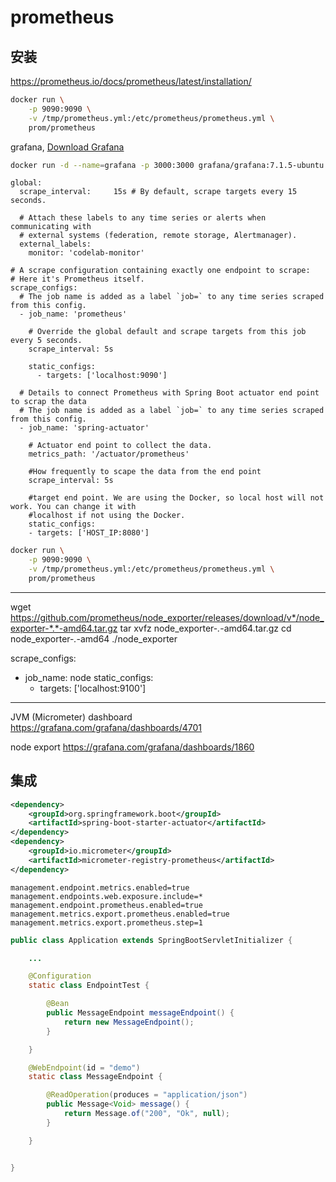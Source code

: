 # prometheus 

## 安装

https://prometheus.io/docs/prometheus/latest/installation/

```sh
docker run \
    -p 9090:9090 \
    -v /tmp/prometheus.yml:/etc/prometheus/prometheus.yml \
    prom/prometheus
```

grafana, [Download Grafana](https://grafana.com/grafana/download?platform=docker)
```sh
docker run -d --name=grafana -p 3000:3000 grafana/grafana:7.1.5-ubuntu
```


```
global:
  scrape_interval:     15s # By default, scrape targets every 15 seconds.

  # Attach these labels to any time series or alerts when communicating with
  # external systems (federation, remote storage, Alertmanager).
  external_labels:
    monitor: 'codelab-monitor'

# A scrape configuration containing exactly one endpoint to scrape:
# Here it's Prometheus itself.
scrape_configs:
  # The job name is added as a label `job=` to any time series scraped from this config.
  - job_name: 'prometheus'

    # Override the global default and scrape targets from this job every 5 seconds.
    scrape_interval: 5s

    static_configs:
      - targets: ['localhost:9090']

  # Details to connect Prometheus with Spring Boot actuator end point to scrap the data
  # The job name is added as a label `job=` to any time series scraped from this config.
  - job_name: 'spring-actuator'
   
    # Actuator end point to collect the data. 
    metrics_path: '/actuator/prometheus'

    #How frequently to scape the data from the end point
    scrape_interval: 5s

    #target end point. We are using the Docker, so local host will not work. You can change it with
    #localhost if not using the Docker.
    static_configs:
    - targets: ['HOST_IP:8080']
```

```sh
docker run \
    -p 9090:9090 \
    -v /tmp/prometheus.yml:/etc/prometheus/prometheus.yml \
    prom/prometheus
```

---

wget https://github.com/prometheus/node_exporter/releases/download/v*/node_exporter-*.*-amd64.tar.gz
tar xvfz node_exporter-*.*-amd64.tar.gz
cd node_exporter-*.*-amd64
./node_exporter


scrape_configs:
- job_name: node
  static_configs:
  - targets: ['localhost:9100']
---

JVM (Micrometer) dashboard
https://grafana.com/grafana/dashboards/4701

node export
https://grafana.com/grafana/dashboards/1860

## 集成

```xml
<dependency>
    <groupId>org.springframework.boot</groupId>
    <artifactId>spring-boot-starter-actuator</artifactId>
</dependency>
<dependency>
    <groupId>io.micrometer</groupId>
    <artifactId>micrometer-registry-prometheus</artifactId>
</dependency>
```

```properties
management.endpoint.metrics.enabled=true
management.endpoints.web.exposure.include=*
management.endpoint.prometheus.enabled=true
management.metrics.export.prometheus.enabled=true
management.metrics.export.prometheus.step=1
```

```java
public class Application extends SpringBootServletInitializer {

    ...

    @Configuration
    static class EndpointTest {

        @Bean
        public MessageEndpoint messageEndpoint() {
            return new MessageEndpoint();
        }

    }

    @WebEndpoint(id = "demo")
    static class MessageEndpoint {

        @ReadOperation(produces = "application/json")
        public Message<Void> message() {
            return Message.of("200", "Ok", null);
        }

    }


}
```